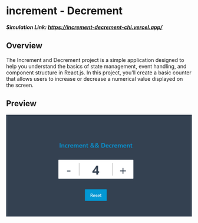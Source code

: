# increment - Decrement
***Simulation Link: https://increment-decrement-chi.vercel.app/***
## Overview

The Increment and Decrement project is a simple application designed to help you understand the basics of state management, event handling, and component structure in React.js. In this project, you'll create a basic counter that allows users to increase or decrease a numerical value displayed on the screen.

## Preview
![Counter Screenshot](inc.dec.png)

